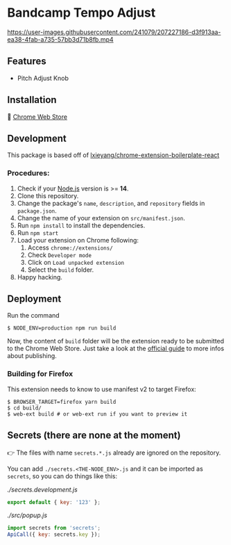 # Bandcamp Tempo Adjust

https://user-images.githubusercontent.com/241079/207227186-d3f913aa-ea38-4fab-a735-57bb3d71b8fb.mp4

## Features

- Pitch Adjust Knob

## Installation

🔗 [Chrome Web Store](https://chrome.google.com/webstore/detail/bandcamp-tempo-slider/iniomjoihcjgakkfaebmcbnhmiobppel)

## Development 

This package is based off of [lxieyang/chrome-extension-boilerplate-react](https://github.com/lxieyang/chrome-extension-boilerplate-react)

### Procedures:

1. Check if your [Node.js](https://nodejs.org/) version is >= **14**.
2. Clone this repository.
3. Change the package's `name`, `description`, and `repository` fields in `package.json`.
4. Change the name of your extension on `src/manifest.json`.
5. Run `npm install` to install the dependencies.
6. Run `npm start`
7. Load your extension on Chrome following:
   1. Access `chrome://extensions/`
   2. Check `Developer mode`
   3. Click on `Load unpacked extension`
   4. Select the `build` folder.
8. Happy hacking.

## Deployment

Run the command

```
$ NODE_ENV=production npm run build
```

Now, the content of `build` folder will be the extension ready to be submitted to the Chrome Web Store. Just take a look at the [official guide](https://developer.chrome.com/webstore/publish) to more infos about publishing.

### Building for Firefox

This extension needs to know to use manifest v2 to target Firefox:

```
$ BROWSER_TARGET=firefox yarn build
$ cd build/
$ web-ext build # or web-ext run if you want to preview it
```

## Secrets (there are none at the moment)

:point_right: The files with name `secrets.*.js` already are ignored on the repository.

You can add `./secrets.<THE-NODE_ENV>.js` and it can be imported as `secrets`, so you can do things like this:

_./secrets.development.js_

```js
export default { key: '123' };
```

_./src/popup.js_

```js
import secrets from 'secrets';
ApiCall({ key: secrets.key });
```

